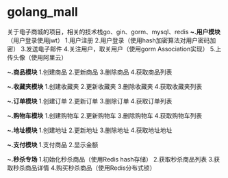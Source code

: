 # golang_mall
关于电子商城的项目，相关的技术栈go、gin、gorm、mysql、redis
**~.用户模块**（用户登录使用jwt）
1.用户注册
2.用户登录（使用hash加密算法对用户密码加密）
3.发送电子邮件
4.关注用户，取关用户（使用gorm Association实现）
5.上传头像（使用阿里云）

**~.商品模块**
1.创建商品
2.更新商品
3.删除商品
4.获取商品列表

**~.收藏夹模块**
1.创建收藏夹
2.更新收藏夹
3.删除收藏夹
4.获取收藏夹列表

**~.订单模块**
1.创建订单
2.更新订单
3.删除订单
4.获取订单列表

**~.购物车模块**
1.创建购物车
2.更新购物车
3.删除购物车
4.获取购物车列表

**~.地址模块**
1.创建地址
2.更新地址
3.删除地址
4.获取地址地址

**~.支付模块**
1.支付商品
2.显示金额

**~.秒杀专场**
1.初始化秒杀商品（使用Redis hash存储）
2.获取秒杀商品列表
3.获取秒杀商品详情
4.购买秒杀商品（使用Redis分布式锁）
